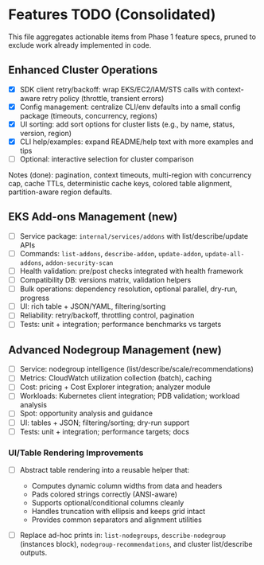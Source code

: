 # Features TODO (Consolidated)

This file aggregates actionable items from Phase 1 feature specs, pruned to exclude work already implemented in code.

## Enhanced Cluster Operations

 - [x] SDK client retry/backoff: wrap EKS/EC2/IAM/STS calls with context-aware retry policy (throttle, transient errors)
 - [x] Config management: centralize CLI/env defaults into a small config package (timeouts, concurrency, regions)
 - [x] UI sorting: add sort options for cluster lists (e.g., by name, status, version, region)
 - [x] CLI help/examples: expand README/help text with more examples and tips
- [ ] Optional: interactive selection for cluster comparison

Notes (done): pagination, context timeouts, multi-region with concurrency cap, cache TTLs, deterministic cache keys, colored table alignment, partition-aware region defaults.

## EKS Add-ons Management (new)

- [ ] Service package: `internal/services/addons` with list/describe/update APIs
- [ ] Commands: `list-addons`, `describe-addon`, `update-addon`, `update-all-addons`, `addon-security-scan`
- [ ] Health validation: pre/post checks integrated with health framework
- [ ] Compatibility DB: versions matrix, validation helpers
- [ ] Bulk operations: dependency resolution, optional parallel, dry-run, progress
- [ ] UI: rich table + JSON/YAML, filtering/sorting
- [ ] Reliability: retry/backoff, throttling control, pagination
- [ ] Tests: unit + integration; performance benchmarks vs targets

## Advanced Nodegroup Management (new)

- [ ] Service: nodegroup intelligence (list/describe/scale/recommendations)
- [ ] Metrics: CloudWatch utilization collection (batch), caching
- [ ] Cost: pricing + Cost Explorer integration; analyzer module
- [ ] Workloads: Kubernetes client integration; PDB validation; workload analysis
- [ ] Spot: opportunity analysis and guidance
- [ ] UI: tables + JSON; filtering/sorting; dry-run support
- [ ] Tests: unit + integration; performance targets; docs

### UI/Table Rendering Improvements

- [ ] Abstract table rendering into a reusable helper that:
  - Computes dynamic column widths from data and headers
  - Pads colored strings correctly (ANSI-aware)
  - Supports optional/conditional columns cleanly
  - Handles truncation with ellipsis and keeps grid intact
  - Provides common separators and alignment utilities
- [ ] Replace ad-hoc prints in: `list-nodegroups`, `describe-nodegroup` (instances block), `nodegroup-recommendations`, and cluster list/describe outputs.


